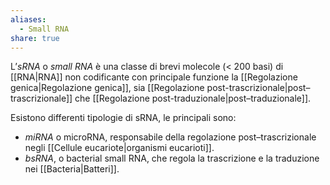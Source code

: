 ```yaml
---
aliases:
  - Small RNA
share: true
---
```


L’*sRNA* o *small RNA* è una classe di brevi molecole (< 200 basi) di [[RNA|RNA]] non codificante con principale funzione la [[Regolazione genica|Regolazione genica]], sia [[Regolazione post-trascrizionale|post–trascrizionale]] che [[Regolazione post-traduzionale|post–traduzionale]].

Esistono differenti tipologie di sRNA, le principali sono:
- *miRNA* o microRNA, responsabile della regolazione post–trascrizionale negli [[Cellule eucariote|organismi eucarioti]].
- *bsRNA*, o bacterial small RNA, che regola la trascrizione e la traduzione nei [[Bacteria|Batteri]].